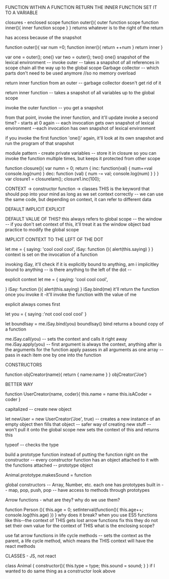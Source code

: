 FUNCTION WITHIN A FUNCTION
RETURN THE INNER FUNCTION
SET IT TO A VARIABLE


closures - enclosed scope
function outer(){
    outer function scope
    function inner(){
        inner function scope
    }
}
returns whatever is to the right of the return


has access because of the snapshot

function outer(){
    var num =0;
    function inner(){
        return ++num
    }
    return inner
}

var one = outer();
one()
var two = outer();
two()
one()
snapshot of the lexical environment -- 
invoke outer -- takes a snapshot of all references in scope chain all the way
up to the global scope
Garbage collector -- which parts don't need to be used anymore //so no memory overload

return inner function from an outer -- garbage collector doesn't get rid of it

return inner function -- takes a snapshot of all variables up to the global scope

invoke the outer function -- you get a snapshot

from that point, invoke the inner function, and it'll update
invoke a second time? - starts at 0 again -- each invocation gets own snapshot of lexical environment
--each invocation has own snapshot of lexical environment

if you invoke the first function 'one()' again, it'll look at its own snapshot and run the program of that snapshot

module pattern - create private variables -- 
store it in closure so you can invoke the function multiple times, but keeps it protected from other scope

function closure(){
    var numn = 0;
    return {
        inc: function(val) {
            num+=val
            console.log(num)
        }
        dec: function (val) {
            num -= val;
            console.log(num)
        }
    }
}
var closure1 = closureIam();
closure1.inc(100);


CONTEXT -> constructor function -> classes
THIS is the keyword that should pop into your mind
as long as we set context correctly -- we can use the same code, but depending on context, it can refer to different data

DEFAULT
IMPLICIT
EXPLICIT

DEFAULT VALUE OF THIS?
this always refers to global scope -- the window -- if you don't set context of this, it'll treat it as the window object
bad practice to modify the global scope

IMPLICIT CONTEXT
TO THE LEFT OF THE DOT

let me = {
    saying: 'cool cool cool',
    iSay: function (){
        alert(this.saying)
    }
}
context is set on the invocation of a function

invoking iSay, it'll check if it is explicitly bound to anything, am i implicitley bound to anything -- is there anything to the left of the dot -- 

explicit context
let me = {
    saying: 'cool cool cool',
    
}
iSay: function (){
        alert(this.saying)
    }
iSay.bind(me)
it'll return the function
once you invoke it -it'll invoke the function with the value of me

explicit always comes first
 
 let you = {
     saying :'not cool cool cool'
 }

 let boundIsay = me.iSay.bind(you)
 boundIsay()
 bind returns a bound copy of a function 
 
 me.iSay.call(you) -- sets the context and calls it right away
 me.iSay.apply(you) -- first argument is always the context, anything after is the arguments for the function
 apply passes in all arguments as one array -- pass in each item one by one into the function

 CONSTRUCTORS

 function objCreator(name){
     return {
         name:name
     }
 }
 objCreator('Joe')

 BETTER WAY

 function UserCreator(name, coder){
     this.name = name
     this.isACoder = coder
 }

 capitalized -- create new object

 let newUser = new UserCreator('Joe', true) -- creates a new instance of an
 empty object then fills that object -- safer way of creating new stuff -- 
 won't pull it onto the global scope
 new sets the context of this and returns this

 typeof -- checks the type


 build a prototype function instead of putting the function right on the constructor -- every constructor function has an object attached to it with the functions attached -- prototype object

 Animal.prototype.makesSound = function

 global constructors -- Array, Number, etc.
each one has prototypes built in -- map, pop, push, pop -- have access to methods through prototypes

Arrow functions - what are they? why do we use them?

function Person (){
    this.age = 0;
    setInterval(function(){
        this.age++;
        console.log(this.age)
    })
}
why does it break?
when you use ES5 functions like this--the context of THIS gets lost
arrow functions fix this
they do not set their own value for the context of THIS
what is the enclosing scope?

use fat arrow functions in life cycle methods -- sets the context as the parent, a life cycle method, which means the THIS context will have the react methods


CLASSES - JS, not react

class Animal {
    constructor(){
        this.type = type;
        this.sound = sound;
    }
}
if I wanted to do same thing as a constructor look above